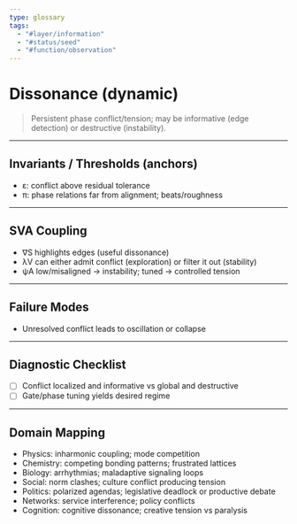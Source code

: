```yaml
---
type: glossary
tags:
  - "#layer/information"
  - "#status/seed"
  - "#function/observation"
---
```


# Dissonance (dynamic)

> Persistent phase conflict/tension; may be informative (edge detection) or destructive (instability).

---

## Invariants / Thresholds (anchors)

- ε: conflict above residual tolerance
- π: phase relations far from alignment; beats/roughness

---

## SVA Coupling

- ∇S highlights edges (useful dissonance)
- λV can either admit conflict (exploration) or filter it out (stability)
- ψA low/misaligned → instability; tuned → controlled tension

---

## Failure Modes

- Unresolved conflict leads to oscillation or collapse

---

## Diagnostic Checklist

- [ ] Conflict localized and informative vs global and destructive
- [ ] Gate/phase tuning yields desired regime

---

## Domain Mapping

- Physics: inharmonic coupling; mode competition
- Chemistry: competing bonding patterns; frustrated lattices
- Biology: arrhythmias; maladaptive signaling loops
- Social: norm clashes; culture conflict producing tension
- Politics: polarized agendas; legislative deadlock or productive debate
- Networks: service interference; policy conflicts
- Cognition: cognitive dissonance; creative tension vs paralysis


